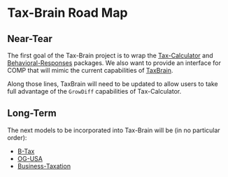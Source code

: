 # Tax-Brain Road Map

## Near-Tear

The first goal of the Tax-Brain project is to wrap the [Tax-Calculator](https://www.pslmodels.org/Catalog/Tax-Calculator.html)
and [Behavioral-Responses](https://www.pslmodels.org/Catalog/Behavioral-Responses.html)
packages. We also want to provide an interface for COMP that will mimic the
current capabilities of [TaxBrain](https://www.ospc.org/taxbrain/).

Along those lines, TaxBrain will need to be updated to allow users to take full
advantage of the `GrowDiff` capabilities of Tax-Calculator.

## Long-Term

The next models to be incorporated into Tax-Brain will be (in no particular order):

* [B-Tax](https://www.pslmodels.org/Catalog/B-Tax.html)
* [OG-USA](https://www.pslmodels.org/Catalog/OG-USA.html)
* [Business-Taxation](https://github.com/PSLmodels/Business-Taxation)